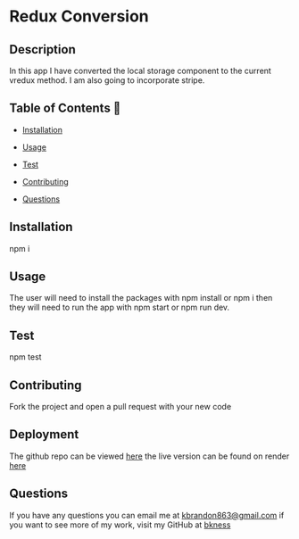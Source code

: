 # Redux Conversion


## Description 
In this app I have converted the local storage component to the current vredux method. I am also going to incorporate stripe.

## Table of Contents 📝

- [Installation](#installation)
- [Usage](#usage)
- [Test](#test)
- [Contributing](#contributing)

- [Questions](#questions-📝)

## Installation 
npm i

## Usage
The user will need to install the packages with npm install or npm i then they will need to run the app with npm start or npm run dev.

## Test 
npm test

## Contributing
Fork the project and open a pull request with your new code

## Deployment
The github repo can be viewed [here](https://github.com/bkness/State-Redux-Store)
the live version can be found on render [here](https://state-redux-store.onrender.com)

## Questions
If you have any questions you can email me at kbrandon863@gmail.com if you want to see more of my work, visit my GitHub at [bkness](https://github.com/bkness)
